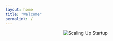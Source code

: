 ```yaml
---
layout: home
title: "Welcome"
permalink: /
---
```


<div style="text-align: center;">
  <img src="{{ '/assets/images/scaling-up-startup.jpg' | relative_url }}" alt="Scaling Up Startup" style="max-width: 100%; height: auto;">
</div>
